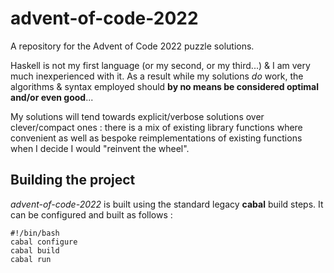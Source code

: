 # advent-of-code-2022
A repository for the Advent of Code 2022 puzzle solutions.

Haskell is not my first language (or my second, or my third...) & I am very much inexperienced with it. As a result while my solutions *do* work, the algorithms & syntax employed should **by no means be considered optimal and/or even good**...

My solutions will tend towards explicit/verbose solutions over clever/compact ones : there is a mix of existing library functions where convenient as well as bespoke reimplementations of existing functions when I decide I would "reinvent the wheel".

## Building the project

*advent-of-code-2022* is built using the standard legacy **cabal** build steps. It can be configured and built as follows :

```
#!/bin/bash
cabal configure
cabal build
cabal run
```